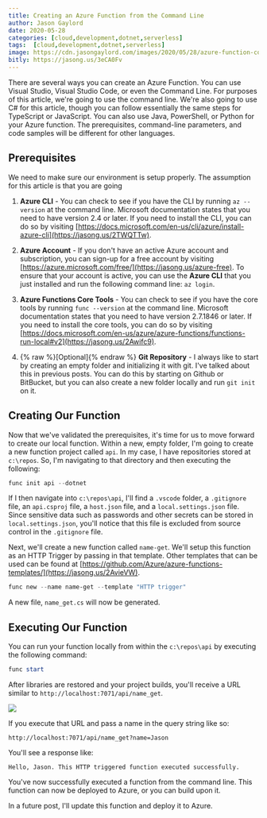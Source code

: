 ```yaml
---
title: Creating an Azure Function from the Command Line
author: Jason Gaylord
date: 2020-05-28
categories: [cloud,development,dotnet,serverless]
tags:  [cloud,development,dotnet,serverless]
image: https://cdn.jasongaylord.com/images/2020/05/28/azure-function-command-line.jpg
bitly: https://jasong.us/3eCA0Fv
---
```


There are several ways you can create an Azure Function. You can use Visual Studio, Visual Studio Code, or even the Command Line. For purposes of this article, we're going to use the command line. We're also going to use C# for this article, though you can follow essentially the same steps for TypeScript or JavaScript. You can also use Java, PowerShell, or Python for your Azure function. The prerequisites, command-line parameters, and code samples will be different for other languages.

## Prerequisites
We need to make sure our environment is setup properly. The assumption for this article is that you are going 

1. **Azure CLI** - You can check to see if you have the CLI by running `az --version` at the command line. Microsoft documentation states that you need to have version 2.4 or later. If you need to install the CLI, you can do so by visiting [https://docs.microsoft.com/en-us/cli/azure/install-azure-cli](https://jasong.us/2TWQTTw).

2. **Azure Account** - If you don't have an active Azure account and subscription, you can sign-up for a free account by visiting [https://azure.microsoft.com/free/](https://jasong.us/azure-free). To ensure that your account is active, you can use the **Azure CLI** that you just installed and run the following command line: `az login`.

3. **Azure Functions Core Tools** - You can check to see if you have the core tools by running `func --version` at the command line. Microsoft documentation states that you need to have version 2.7.1846 or later. If you need to install the core tools, you can do so by visiting [https://docs.microsoft.com/en-us/azure/azure-functions/functions-run-local#v2](https://jasong.us/2Awifc9).

4. {% raw %}[Optional]{% endraw %} **Git Repository** - I always like to start by creating an empty folder and initializing it with git. I've talked about this in previous posts. You can do this by starting on Github or BitBucket, but you can also create a new folder locally and run `git init` on it.

## Creating Our Function
Now that we've validated the prerequisites, it's time for us to move forward to create our local function. Within a new, empty folder, I'm going to create a new function project called `api`. In my case, I have repositories stored at `c:\repos`. So, I'm navigating to that directory and then executing the following:

```powershell
func init api --dotnet
```

If I then navigate into `c:\repos\api`, I'll find a `.vscode` folder, a `.gitignore` file, an `api.csproj` file, a `host.json` file, and a `local.settings.json` file. Since sensitive data such as passwords and other secrets can be stored in `local.settings.json`, you'll notice that this file is excluded from source control in the `.gitignore` file.

Next, we'll create a new function called `name-get`. We'll setup this function as an HTTP Trigger by passing in that template. Other templates that can be used can be found at [https://github.com/Azure/azure-functions-templates/](https://jasong.us/2AvieVW). 

```powershell
func new --name name-get --template "HTTP trigger"
```

A new file, `name_get.cs` will now be generated.

## Executing Our Function
You can run your function locally from within the `c:\repos\api` by executing the following command:

```powershell
func start
```

After libraries are restored and your project builds, you'll receive a URL similar to `http://localhost:7071/api/name_get`. 

![](https://cdn.jasongaylord.com/images/2020/05/28/azure-function-command-line.jpg)

If you execute that URL and pass a name in the query string like so:

```
http://localhost:7071/api/name_get?name=Jason
```

You'll see a response like:

```
Hello, Jason. This HTTP triggered function executed successfully.
```

You've now successfully executed a function from the command line. This function can now be deployed to Azure, or you can build upon it.

In a future post, I'll update this function and deploy it to Azure.